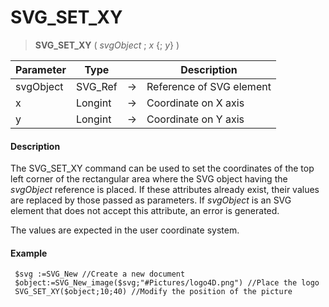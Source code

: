 # SVG_SET_XY

>**SVG_SET_XY** ( *svgObject* ; *x* {; *y*} )

| Parameter | Type |  | Description |
| --- | --- | --- | --- |
| svgObject | SVG_Ref | &#8594; | Reference of SVG element |
| x | Longint | &#8594; | Coordinate on X axis |
| y | Longint | &#8594; | Coordinate on Y axis |



#### Description 

The SVG\_SET\_XY command can be used to set the coordinates of the top left corner of the rectangular area where the SVG object having the *svgObject* reference is placed. If these attributes already exist, their values are replaced by those passed as parameters. If *svgObject* is an SVG element that does not accept this attribute, an error is generated.

The values are expected in the user coordinate system.

#### Example 

```4d
 $svg :=SVG_New //Create a new document
 $object:=SVG_New_image($svg;"#Pictures/logo4D.png") //Place the logo
 SVG_SET_XY($object;10;40) //Modify the position of the picture
```
